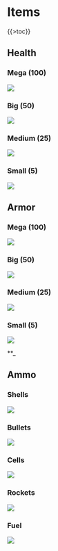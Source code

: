 Items
=====

{{\>toc}}

Health
------

### Mega (100)

![](http://pics.nexuizninjaz.com/images/s92ftsza0q7r8daau47z.png)

### Big (50)

![](http://pics.nexuizninjaz.com/images/qxiffzan7xx91qj9x1.png)

### Medium (25)

![](http://pics.nexuizninjaz.com/images/mulmtdwq27dwh2zwrpa.png)

### Small (5)

![](http://pics.nexuizninjaz.com/images/91w9h1tomsbml5ukj8re.png)

Armor
-----

### Mega (100)

![](http://pics.nexuizninjaz.com/images/havtb83g2yglb201q84t.png)

### Big (50)

![](http://pics.nexuizninjaz.com/images/jyi1aj1vx6rrrckx7zgt.png)

### Medium (25)

![](http://pics.nexuizninjaz.com/images/ijq1xmxw797e1klv1l.png)

### Small (5)

![](http://pics.nexuizninjaz.com/images/5zl9javsx6dasvom21gv.png)

**\_

Ammo
----

### Shells

![](http://pics.nexuizninjaz.com/images/f9hojpjhgcvc21a48916.png)

### Bullets

![](http://pics.nexuizninjaz.com/images/6ra03dq3kvnolzdtk33.png)

### Cells

![](http://pics.nexuizninjaz.com/images/jnyi12r4hchzq795rx07.png)

### Rockets

![](http://pics.nexuizninjaz.com/images/w9bizye85ta3o2iwh2b.png)

### Fuel

![](http://pics.nexuizninjaz.com/images/q3r7qf87u22oz4el1dvm.png)

